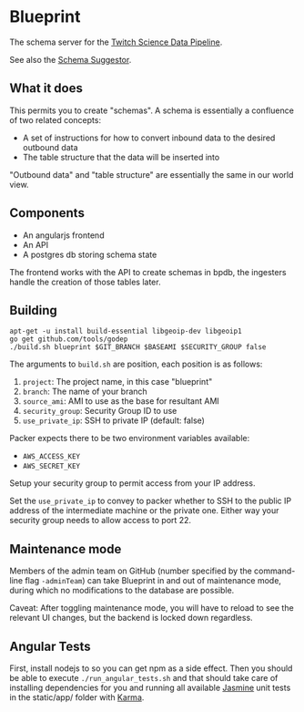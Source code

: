 # Blueprint

The schema server for the
[Twitch Science Data Pipeline](https://github.com/TwitchScience).

See also the [Schema Suggestor](./schema_suggestor/README.md).

## What it does

This permits you to create "schemas". A schema is essentially a
confluence of two related concepts:

 * A set of instructions for how to convert inbound data to the
   desired outbound data
 * The table structure that the data will be inserted into

"Outbound data" and "table structure" are essentially the same in our
world view.

## Components

 + An angularjs frontend
 + An API
 + A postgres db storing schema state

The frontend works with the API to create schemas in bpdb, the ingesters handle the
creation of those tables later.

## Building

```
apt-get -u install build-essential libgeoip-dev libgeoip1
go get github.com/tools/godep
./build.sh blueprint $GIT_BRANCH $BASEAMI $SECURITY_GROUP false
```

The arguments to `build.sh` are position, each position is as follows:

 1. `project`: The project name, in this case "blueprint"
 2. `branch`: The name of your branch
 3. `source_ami`: AMI to use as the base for resultant AMI
 4. `security_group`: Security Group ID to use
 5. `use_private_ip`: SSH to private IP (default: false)

Packer expects there to be two environment variables available:

 * `AWS_ACCESS_KEY`
 * `AWS_SECRET_KEY`

Setup your security group to permit access from your IP address.

Set the `use_private_ip` to convey to packer whether to SSH to the
public IP address of the intermediate machine or the private one.
Either way your security group needs to allow access to port 22.

## Maintenance mode
Members of the admin team on GitHub (number specified by the command-line flag
`-adminTeam`) can take Blueprint in and out of maintenance mode, during which
no modifications to the database are possible.

Caveat: After toggling maintenance mode, you will have to reload to see the
relevant UI changes, but the backend is locked down regardless.

## Angular Tests

First, install nodejs to so you can get npm as a side effect. Then you should be able to execute
`./run_angular_tests.sh` and that should take care of installing dependencies for you and running
all available [Jasmine](https://jasmine.github.io/) unit tests in the static/app/ folder with
[Karma](https://karma-runner.github.io/1.0/index.html).
